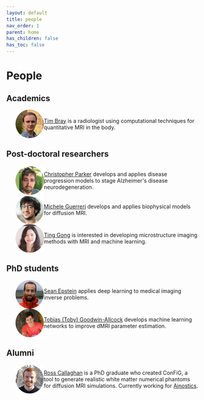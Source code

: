 ```yaml
---
layout: default
title: people
nav_order: 1
parent: home
has_children: false
has_toc: false
---
```


# People

## Academics

<ul>
   <li style="display: flex; justify-content: flex-start; align-items: center">
      <img src="/headshots/TBCirclePhoto.png" alt="@TJPBray" height="75" width="75" style=""/>
      <p> <a href="https://TJPBray.github.io/">Tim Bray</a> is a radiologist using computational techniques for quantitative MRI in the body. </p>
   </li>
</ul>

## Post-doctoral researchers

<ul>
   <li style="display: flex; justify-content: flex-start; align-items: center">
      <img src="/headshots/chris-face.png" alt="@csparker" height="75" width="75" style=""/>
      <p> <a href="https://csparker.github.io/">Christopher Parker</a> develops and applies disease progression models to stage Alzheimer's disease neurodegeneration. </p>
   </li>
   <li style="display: flex; justify-content: flex-start; align-items: center">
      <img src="/headshots/michele-face.png" alt="@micGuerr" height="75" width="75" style=""/>
      <p> <a href="https://scholar.google.com/citations?user=F9tsdJMAAAAJ&hl=en&oi=sra/">Michele Guerreri</a> develops and applies biophysical models for diffusion MRI. </p>
   </li>
   <li style="display: flex; justify-content: flex-start; align-items: center">
      <img src="/headshots/Ting.png" alt="@Tinggong" height="75" width="75" style=""/>
      <p> <a href="https://tinggong.github.io/">Ting Gong</a> is interested in developing microstructure imaging methods with MRI and machine learning. </p>
   </li>
</ul>

## PhD students

<ul>
   <li style="display: flex; justify-content: flex-start; align-items: center">
      <img src="/headshots/sean_face.png" alt="@seancepstein" height="75" width="75" style=""/>
      <p> <a href="https://seancepstein.github.io/">Sean Epstein</a> applies deep learning to medical imaging inverse problems. </p>
   </li>
   <li style="display: flex; justify-content: flex-start; align-items: center">
      <img src="/headshots/toby-face.png" alt="@TobyUCL" height="75" width="75" style=""/>
      <p> <a href="https://TobyUCL.github.io/">Tobias (Toby) Goodwin-Allcock</a> develops machine learning networks to improve dMRI parameter estimation. </p>
   </li>
</ul>

## Alumni

<ul>
   <li style="display: flex; justify-content: flex-start; align-items: center">
      <img src="/headshots/ross_face.png" alt="@rosscallaghan" height="75" width="75" style=""/>
      <p>  <a href="https://rcallagh.github.io/">Ross Callaghan</a> is a PhD graduate who created ConFiG, a tool to generate realistic white matter numerical phantoms for diffusion MRI simulations. Currently working for <a href="https://www.ainostics.com"> Ainostics</a>. </p>
   </li>
</ul>
